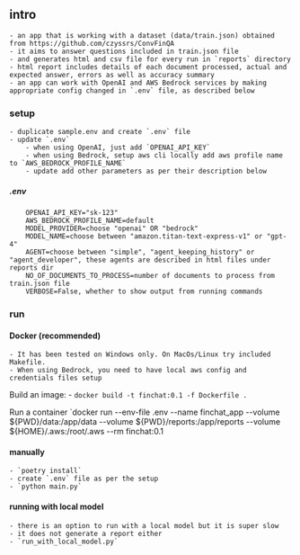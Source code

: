 ## intro

	- an app that is working with a dataset (data/train.json) obtained from https://github.com/czyssrs/ConvFinQA
	- it aims to answer questions included in train.json file
	- and generates html and csv file for every run in `reports` directory
	- html report includes details of each document processed, actual and expected answer, errors as well as accuracy summary
	- an app can work with OpenAI and AWS Bedrock services by making appropriate config changed in `.env` file, as described below

### setup

	- duplicate sample.env and create `.env` file
	- update `.env`
		- when using OpenAI, just add `OPENAI_API_KEY`
		- when using Bedrock, setup aws cli locally add aws profile name to `AWS_BEDROCK_PROFILE_NAME`
		- update add other parameters as per their description below	
		
##### .env

```
	OPENAI_API_KEY="sk-123"
	AWS_BEDROCK_PROFILE_NAME=default
	MODEL_PROVIDER=choose "openai" OR "bedrock"
	MODEL_NAME=choose between "amazon.titan-text-express-v1" or "gpt-4"
	AGENT=choose between "simple", "agent_keeping_history" or "agent_developer", these agents are described in html files under reports dir
	NO_OF_DOCUMENTS_TO_PROCESS=number of documents to process from train.json file
	VERBOSE=False, whether to show output from running commands
```

### run

#### Docker (recommended)

	- It has been tested on Windows only. On MacOs/Linux try included Makefile.
	- When using Bedrock, you need to have local aws config and credentials files setup

Build an image:
	- `docker build -t finchat:0.1 -f Dockerfile .`

Run a container
	`docker run --env-file .env --name finchat_app --volume ${PWD}/data:/app/data --volume ${PWD}/reports:/app/reports --volume ${HOME}/.aws:/root/.aws --rm finchat:0.1

#### manually

	- `poetry install`
	- create `.env` file as per the setup
	- `python main.py`

#### running with local model

	- there is an option to run with a local model but it is super slow
	- it does not generate a report either
	- `run_with_local_model.py`
